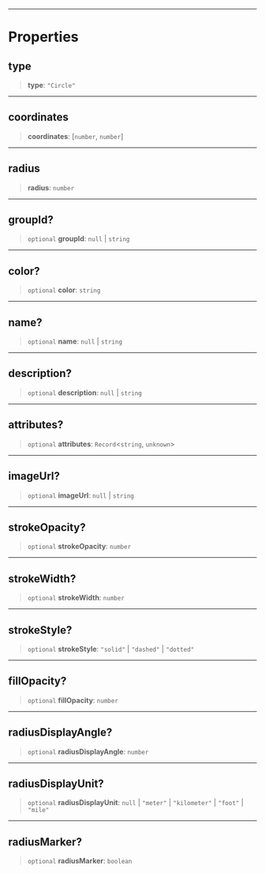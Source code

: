 ***

# Properties

## type

> **type**: `"Circle"`

***

## coordinates

> **coordinates**: \[`number`, `number`]

***

## radius

> **radius**: `number`

***

## groupId?

> `optional` **groupId**: `null` | `string`

***

## color?

> `optional` **color**: `string`

***

## name?

> `optional` **name**: `null` | `string`

***

## description?

> `optional` **description**: `null` | `string`

***

## attributes?

> `optional` **attributes**: `Record`\<`string`, `unknown`>

***

## imageUrl?

> `optional` **imageUrl**: `null` | `string`

***

## strokeOpacity?

> `optional` **strokeOpacity**: `number`

***

## strokeWidth?

> `optional` **strokeWidth**: `number`

***

## strokeStyle?

> `optional` **strokeStyle**: `"solid"` | `"dashed"` | `"dotted"`

***

## fillOpacity?

> `optional` **fillOpacity**: `number`

***

## radiusDisplayAngle?

> `optional` **radiusDisplayAngle**: `number`

***

## radiusDisplayUnit?

> `optional` **radiusDisplayUnit**: `null` | `"meter"` | `"kilometer"` | `"foot"` | `"mile"`

***

## radiusMarker?

> `optional` **radiusMarker**: `boolean`
